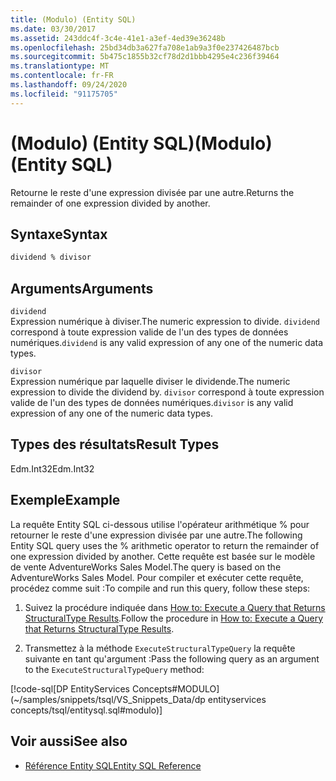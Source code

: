 ```yaml
---
title: (Modulo) (Entity SQL)
ms.date: 03/30/2017
ms.assetid: 243ddc4f-3c4e-41e1-a3ef-4ed39e36248b
ms.openlocfilehash: 25bd34db3a627fa708e1ab9a3f0e237426487bcb
ms.sourcegitcommit: 5b475c1855b32cf78d2d1bbb4295e4c236f39464
ms.translationtype: MT
ms.contentlocale: fr-FR
ms.lasthandoff: 09/24/2020
ms.locfileid: "91175705"
---
```

# <a name="modulo-entity-sql"></a><span data-ttu-id="3df33-102">(Modulo) (Entity SQL)</span><span class="sxs-lookup"><span data-stu-id="3df33-102">(Modulo) (Entity SQL)</span></span>

<span data-ttu-id="3df33-103">Retourne le reste d'une expression divisée par une autre.</span><span class="sxs-lookup"><span data-stu-id="3df33-103">Returns the remainder of one expression divided by another.</span></span>  
  
## <a name="syntax"></a><span data-ttu-id="3df33-104">Syntaxe</span><span class="sxs-lookup"><span data-stu-id="3df33-104">Syntax</span></span>  
  
```sql  
dividend % divisor  
```  
  
## <a name="arguments"></a><span data-ttu-id="3df33-105">Arguments</span><span class="sxs-lookup"><span data-stu-id="3df33-105">Arguments</span></span>  

 `dividend`  
 <span data-ttu-id="3df33-106">Expression numérique à diviser.</span><span class="sxs-lookup"><span data-stu-id="3df33-106">The numeric expression to divide.</span></span> <span data-ttu-id="3df33-107">`dividend` correspond à toute expression valide de l'un des types de données numériques.</span><span class="sxs-lookup"><span data-stu-id="3df33-107">`dividend` is any valid expression of any one of the numeric data types.</span></span>  
  
 `divisor`  
 <span data-ttu-id="3df33-108">Expression numérique par laquelle diviser le dividende.</span><span class="sxs-lookup"><span data-stu-id="3df33-108">The numeric expression to divide the dividend by.</span></span> <span data-ttu-id="3df33-109">`divisor` correspond à toute expression valide de l'un des types de données numériques.</span><span class="sxs-lookup"><span data-stu-id="3df33-109">`divisor` is any valid expression of any one of the numeric data types.</span></span>  
  
## <a name="result-types"></a><span data-ttu-id="3df33-110">Types des résultats</span><span class="sxs-lookup"><span data-stu-id="3df33-110">Result Types</span></span>  

 <span data-ttu-id="3df33-111">Edm.Int32</span><span class="sxs-lookup"><span data-stu-id="3df33-111">Edm.Int32</span></span>  
  
## <a name="example"></a><span data-ttu-id="3df33-112">Exemple</span><span class="sxs-lookup"><span data-stu-id="3df33-112">Example</span></span>  

 <span data-ttu-id="3df33-113">La requête Entity SQL ci-dessous utilise l'opérateur arithmétique % pour retourner le reste d'une expression divisée par une autre.</span><span class="sxs-lookup"><span data-stu-id="3df33-113">The following Entity SQL query uses the % arithmetic operator to return the remainder of one expression divided by another.</span></span> <span data-ttu-id="3df33-114">Cette requête est basée sur le modèle de vente AdventureWorks Sales Model.</span><span class="sxs-lookup"><span data-stu-id="3df33-114">The query is based on the AdventureWorks Sales Model.</span></span> <span data-ttu-id="3df33-115">Pour compiler et exécuter cette requête, procédez comme suit :</span><span class="sxs-lookup"><span data-stu-id="3df33-115">To compile and run this query, follow these steps:</span></span>  
  
1. <span data-ttu-id="3df33-116">Suivez la procédure indiquée dans [How to: Execute a Query that Returns StructuralType Results](../how-to-execute-a-query-that-returns-structuraltype-results.md).</span><span class="sxs-lookup"><span data-stu-id="3df33-116">Follow the procedure in [How to: Execute a Query that Returns StructuralType Results](../how-to-execute-a-query-that-returns-structuraltype-results.md).</span></span>  
  
2. <span data-ttu-id="3df33-117">Transmettez à la méthode `ExecuteStructuralTypeQuery` la requête suivante en tant qu'argument :</span><span class="sxs-lookup"><span data-stu-id="3df33-117">Pass the following query as an argument to the `ExecuteStructuralTypeQuery` method:</span></span>  
  
 [!code-sql[DP EntityServices Concepts#MODULO](~/samples/snippets/tsql/VS_Snippets_Data/dp entityservices concepts/tsql/entitysql.sql#modulo)]  
  
## <a name="see-also"></a><span data-ttu-id="3df33-118">Voir aussi</span><span class="sxs-lookup"><span data-stu-id="3df33-118">See also</span></span>

- [<span data-ttu-id="3df33-119">Référence Entity SQL</span><span class="sxs-lookup"><span data-stu-id="3df33-119">Entity SQL Reference</span></span>](entity-sql-reference.md)
